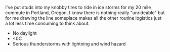 I've put studs into my knobby tires to ride in ice storms for my 20 mile commute in Portland, Oregon. I know there is nothing really "unrideable" but for me drawing the line someplace makes all the other routine logistics just a lot less time consuming to think about.

- No daylight
- <0C
- Serious thunderstorms with lightning and wind hazard